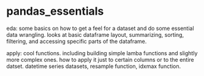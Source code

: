 # pandas_essentials

eda: some basics on how to get a feel for a dataset and do some essential data wrangling. looks at basic dataframe layout, summarizing, sorting, filtering, and accessing specific parts of the dataframe.

apply: cool functions. including building simple lamba functions and slightly more complex ones. how to apply it just to certain columns or to the entire datset. datetime series datasets, resample function, idxmax function.
